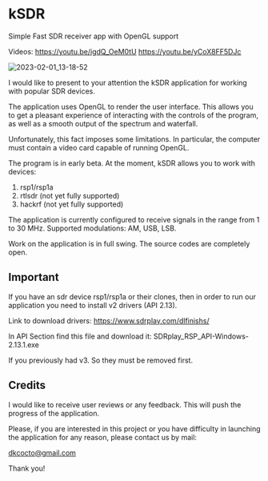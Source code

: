 # kSDR
Simple Fast SDR receiver app with OpenGL support

Videos: 
https://youtu.be/igdQ_OeM0tU
https://youtu.be/yCoX8FF5DJc

![2023-02-01_13-18-52](https://user-images.githubusercontent.com/5113949/216016600-60bd6e26-5792-4ebb-9cea-20fed224fe0d.png)

I would like to present to your attention the kSDR application for working with popular SDR devices.

The application uses OpenGL to render the user interface. This allows you to get a pleasant experience of interacting with the controls of the program, as well as a smooth output of the spectrum and waterfall.

Unfortunately, this fact imposes some limitations. In particular, the computer must contain a video card capable of running OpenGL.

The program is in early beta. At the moment, kSDR allows you to work with devices:
1) rsp1/rsp1a
2) rtlsdr (not yet fully supported)
4) hackrf (not yet fully supported)

The application is currently configured to receive signals in the range from 1 to 30 MHz. Supported modulations: AM, USB, LSB.

Work on the application is in full swing. The source codes are completely open.

<b>Important</b><br>
------
If you have an sdr device rsp1/rsp1a or their clones, then in order to run our application you need to install v2 drivers (API 2.13).

Link to download drivers:
https://www.sdrplay.com/dlfinishs/

In API Section find this file and download it: SDRplay_RSP_API-Windows-2.13.1.exe

If you previously had v3. So they must be removed first.

Credits
---
I would like to receive user reviews or any feedback. This will push the progress of the application.

Please, if you are interested in this project or you have difficulty in launching the application for any reason, please contact us by mail:

dkcocto@gmail.com

Thank you!
